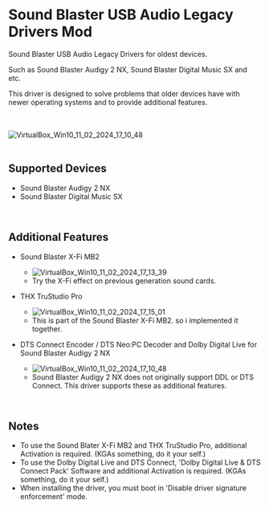 # Sound Blaster USB Audio Legacy Drivers Mod

Sound Blaster USB Audio Legacy Drivers for oldest devices.

Such as Sound Blaster Audigy 2 NX, Sound Blaster Digital Music SX and etc.

This driver is designed to solve problems that older devices have with newer operating systems and to provide additional features.

<br/><br/>
![VirtualBox_Win10_11_02_2024_17_10_48](https://github.com/kgtmaven/SoundBlasterUSBAudioLegacyMod/assets/24592498/45bbb7d6-9573-4e86-bab2-0055526ee036)
<br/><br/>

## Supported Devices
 - Sound Blaster Audigy 2 NX
 - Sound Blaster Digital Music SX

<br/>

## Additional Features
 - Sound Blaster X-Fi MB2
   - ![VirtualBox_Win10_11_02_2024_17_13_39](https://github.com/kgtmaven/SoundBlasterUSBAudioLegacyMod/assets/24592498/4c022737-9a99-4e83-a3bb-eb33c0dea12f)
   - Try the X-Fi effect on previous generation sound cards.

 - THX TruStudio Pro
   - ![VirtualBox_Win10_11_02_2024_17_15_01](https://github.com/kgtmaven/SoundBlasterUSBAudioLegacyMod/assets/24592498/e2b536ba-74ce-49bc-9c75-9f4035b20a8c)
   - This is part of the Sound Blaster X-Fi MB2. so i implemented it together.

 - DTS Connect Encoder / DTS Neo:PC Decoder and Dolby Digital Live for Sound Blaster Audigy 2 NX
   - ![VirtualBox_Win10_11_02_2024_17_10_48](https://github.com/kgtmaven/SoundBlasterUSBAudioLegacyMod/assets/24592498/902b9685-4acf-4a0f-935e-3e280e233be7)
   - Sound Blaster Audigy 2 NX does not originally support DDL or DTS Connect. This driver supports these as additional features.


<br/>

## Notes
 - To use the Sound Blater X-Fi MB2 and THX TruStudio Pro, additional Activation is required. (KGAs something, do it your self.)
 - To use the Dolby Digital Live and DTS Connect, 'Dolby Digital Live & DTS Connect Pack' Software and additional Activation is required. (KGAs something, do it your self.)
 - When installing the driver, you must boot in 'Disable driver signature enforcement' mode.
